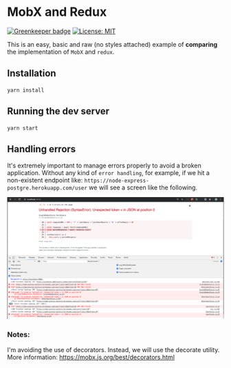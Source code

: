 # MobX and Redux

[![Greenkeeper badge](https://badges.greenkeeper.io/alpersonalwebsite/react-mobx-redux.svg)](https://greenkeeper.io/)
[![License: MIT](https://img.shields.io/badge/License-MIT-brightgreen.svg)](https://opensource.org/licenses/MIT)

This is an easy, basic and raw (no styles attached) example of **comparing** the implementation of `MobX` and `redux`.

## Installation
```
yarn install
```

## Running the dev server
```
yarn start
```

## Handling errors
It's extremely important to manage errors properly to avoid a broken application.
Without any kind of `error handling`, for example, if we hit a non-existent endpoint like: `https://node-express-postgre.herokuapp.com/user` we will see a screen like the following.

![Unhandled Rejection](./images/unhandled-rejection.png)


### Notes:
I'm avoiding the use of decorators. Instead, we will use the decorate utility. More information: https://mobx.js.org/best/decorators.html


